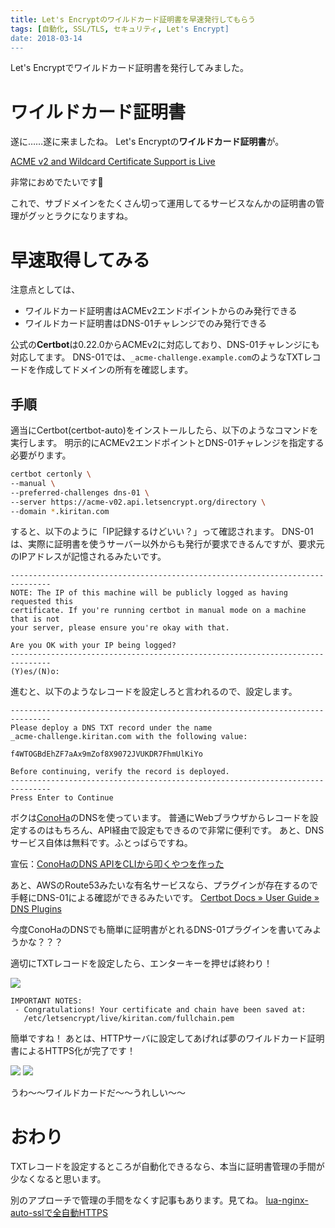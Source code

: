 ```yaml
---
title: Let's Encryptのワイルドカード証明書を早速発行してもらう
tags: [自動化, SSL/TLS, セキュリティ, Let's Encrypt]
date: 2018-03-14
---
```


Let's Encryptでワイルドカード証明書を発行してみました。

<!--more-->

# ワイルドカード証明書

遂に……遂に来ましたね。
Let's Encryptの**ワイルドカード証明書**が。

[ACME v2 and Wildcard Certificate Support is Live](https://community.letsencrypt.org/t/acme-v2-and-wildcard-certificate-support-is-live/55579)

非常におめでたいです🎉

これで、サブドメインをたくさん切って運用してるサービスなんかの証明書の管理がグッとラクになりますね。

# 早速取得してみる

注意点としては、

- ワイルドカード証明書はACMEv2エンドポイントからのみ発行できる
- ワイルドカード証明書はDNS-01チャレンジでのみ発行できる

公式の**Certbot**は0.22.0からACMEv2に対応しており、DNS-01チャレンジにも対応してます。
DNS-01では、`_acme-challenge.example.com`のようなTXTレコードを作成してドメインの所有を確認します。

## 手順

適当にCertbot(certbot-auto)をインストールしたら、以下のようなコマンドを実行します。
明示的にACMEv2エンドポイントとDNS-01チャレンジを指定する必要がります。

```sh
certbot certonly \
--manual \
--preferred-challenges dns-01 \
--server https://acme-v02.api.letsencrypt.org/directory \
--domain *.kiritan.com
```

すると、以下のように「IP記録するけどいい？」って確認されます。
DNS-01は、実際に証明書を使うサーバー以外からも発行が要求できるんですが、要求元のIPアドレスが記憶されるみたいです。

```
-------------------------------------------------------------------------------
NOTE: The IP of this machine will be publicly logged as having requested this
certificate. If you're running certbot in manual mode on a machine that is not
your server, please ensure you're okay with that.

Are you OK with your IP being logged?
-------------------------------------------------------------------------------
(Y)es/(N)o:
```

進むと、以下のようなレコードを設定しろと言われるので、設定します。

```
-------------------------------------------------------------------------------
Please deploy a DNS TXT record under the name
_acme-challenge.kiritan.com with the following value:

f4WTOGBdEhZF7aAx9mZof8X9072JVUKDR7FhmUlKiYo

Before continuing, verify the record is deployed.
-------------------------------------------------------------------------------
Press Enter to Continue
```

ボクは[ConoHa](https://www.conoha.jp/referral/?token=sp928CCbwhPZeu0SLEbeVyIhGOsIchLSzaun2yUbKWaR.q89860-OPA)のDNSを使っています。
普通にWebブラウザからレコードを設定するのはもちろん、API経由で設定もできるので非常に便利です。
あと、DNSサービス自体は無料です。ふとっばらですね。

宣伝：[ConoHaのDNS APIをCLIから叩くやつを作った](/archives/14/)

あと、AWSのRoute53みたいな有名サービスなら、プラグインが存在するので手軽にDNS-01による確認ができるみたいです。
[Certbot Docs » User Guide » DNS Plugins](https://certbot.eff.org/docs/using.html#dns-plugins)

今度ConoHaのDNSでも簡単に証明書がとれるDNS-01プラグインを書いてみようかな？？？

適切にTXTレコードを設定したら、エンターキーを押せば終わり！

![](0.png)

```
IMPORTANT NOTES:
 - Congratulations! Your certificate and chain have been saved at:
   /etc/letsencrypt/live/kiritan.com/fullchain.pem
```

簡単ですね！
あとは、HTTPサーバに設定してあげれば夢のワイルドカード証明書によるHTTPS化が完了です！

![](1.png)
![](2.png)

うわ〜〜ワイルドカードだ〜〜うれしい〜〜

# おわり

TXTレコードを設定するところが自動化できるなら、本当に証明書管理の手間が少なくなると思います。

別のアプローチで管理の手間をなくす記事もあります。見てね。
[lua-nginx-auto-sslで全自動HTTPS](/archives/21/)
